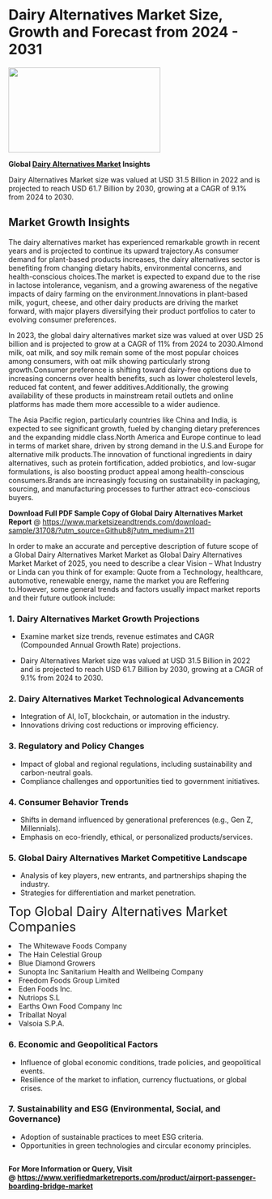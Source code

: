 <H1>Dairy Alternatives Market Size, Growth and Forecast from 2024 - 2031</H1><img class="aligncenter size-medium wp-image-584254" src="https://thirdeyenews.in/wp-content/uploads/2024/09/Global-Market-Research-300x168.jpeg" alt="" width="300" height="168" /><p><strong>Global&nbsp;<a href="https://www.marketsizeandtrends.com/download-sample/31708/?utm_source=Github8j?utm_medium=211">Dairy Alternatives Market</a> Insights</strong></p><p>Dairy Alternatives Market size was valued at USD 31.5 Billion in 2022 and is projected to reach USD 61.7 Billion by 2030, growing at a CAGR of 9.1% from 2024 to 2030.</p><p><h2>Market Growth Insights</h2> <p>The dairy alternatives market has experienced remarkable growth in recent years and is projected to continue its upward trajectory.As consumer demand for plant-based products increases, the dairy alternatives sector is benefiting from changing dietary habits, environmental concerns, and health-conscious choices.The market is expected to expand due to the rise in lactose intolerance, veganism, and a growing awareness of the negative impacts of dairy farming on the environment.Innovations in plant-based milk, yogurt, cheese, and other dairy products are driving the market forward, with major players diversifying their product portfolios to cater to evolving consumer preferences.</p> <p>In 2023, the global dairy alternatives market size was valued at over USD 25 billion and is projected to grow at a CAGR of 11% from 2024 to 2030.Almond milk, oat milk, and soy milk remain some of the most popular choices among consumers, with oat milk showing particularly strong growth.Consumer preference is shifting toward dairy-free options due to increasing concerns over health benefits, such as lower cholesterol levels, reduced fat content, and fewer additives.Additionally, the growing availability of these products in mainstream retail outlets and online platforms has made them more accessible to a wider audience.</p> <p>The Asia Pacific region, particularly countries like China and India, is expected to see significant growth, fueled by changing dietary preferences and the expanding middle class.North America and Europe continue to lead in terms of market share, driven by strong demand in the U.S.and Europe for alternative milk products.The innovation of functional ingredients in dairy alternatives, such as protein fortification, added probiotics, and low-sugar formulations, is also boosting product appeal among health-conscious consumers.Brands are increasingly focusing on sustainability in packaging, sourcing, and manufacturing processes to further attract eco-conscious buyers.</p> <p><span class=""><strong>Download Full PDF Sample Copy of Global Dairy Alternatives Market Report</strong> @ <a href="https://www.marketsizeandtrends.com/download-sample/31708/?utm_source=Github8j?utm_medium=211" target="_blank">https://www.marketsizeandtrends.com/download-sample/31708/?utm_source=Github8j?utm_medium=211</a></span></p><p>In order to make an accurate and perceptive description of future scope of a Global&nbsp;Dairy Alternatives Market Market as Global&nbsp;Dairy Alternatives Market Market of 2025, you need to describe a clear Vision &ndash; What Industry or Linda can you think of for example: Quote from a Technology, healthcare, automotive, renewable energy, name the market you are Reffering to.However, some general trends and factors usually impact market reports and their future outlook include:</p><h3>1.&nbsp;<strong>Dairy Alternatives Market Growth Projections</strong></h3><ul><li>Examine market size trends, revenue estimates and CAGR (Compounded Annual Growth Rate) projections.</li><li><p>Dairy Alternatives Market size was valued at USD 31.5 Billion in 2022 and is projected to reach USD 61.7 Billion by 2030, growing at a CAGR of 9.1% from 2024 to 2030.</p></li></ul><h3>2.&nbsp;<strong>Dairy Alternatives Market Technological Advancements</strong></h3><ul><li>Integration of AI, IoT, blockchain, or automation in the industry.</li><li>Innovations driving cost reductions or improving efficiency.</li></ul><h3>3.&nbsp;<strong>Regulatory and Policy Changes</strong></h3><ul><li>Impact of global and regional regulations, including sustainability and carbon-neutral goals.</li><li>Compliance challenges and opportunities tied to government initiatives.</li></ul><h3>4.&nbsp;<strong>Consumer Behavior Trends</strong></h3><ul><li>Shifts in demand influenced by generational preferences (e.g., Gen Z, Millennials).</li><li>Emphasis on eco-friendly, ethical, or personalized products/services.</li></ul><h3>5.&nbsp;<strong>Global Dairy Alternatives Market Competitive Landscape</strong></h3><ul><li>Analysis of key players, new entrants, and partnerships shaping the industry.</li><li>Strategies for differentiation and market penetration.</li></ul><p data-pm-slice="1 1 []"><span style="color: inherit; font-family: inherit; font-size: 25px;">Top Global Dairy Alternatives Market Companies</span></p><div class="" data-test-id=""><p><li>The Whitewave Foods Company</li><li> The Hain Celestial Group</li><li> Blue Diamond Growers</li><li> Sunopta Inc Sanitarium Health and Wellbeing Company</li><li> Freedom Foods Group Limited</li><li> Eden Foods Inc.</li><li> Nutriops S.L</li><li> Earths Own Food Company Inc</li><li> Triballat Noyal</li><li> Valsoia S.P.A.</li></p></div><h3>6.&nbsp;<strong>Economic and Geopolitical Factors</strong></h3><ul><li>Influence of global economic conditions, trade policies, and geopolitical events.</li><li>Resilience of the market to inflation, currency fluctuations, or global crises.</li></ul><h3>7.&nbsp;<strong>Sustainability and ESG (Environmental, Social, and Governance)</strong></h3><ul><li>Adoption of sustainable practices to meet ESG criteria.</li><li>Opportunities in green technologies and circular economy principles.</li></ul><h2><strong style="font-size: 14px;">For More Information or Query, Visit @&nbsp;</strong><a style="background-color: #ffffff; font-size: 14px;" href="https://www.marketsizeandtrends.com/report/dairy-alternatives-market/" target="_blank">https://www.verifiedmarketreports.com/product/airport-passenger-boarding-bridge-market</a></h2>